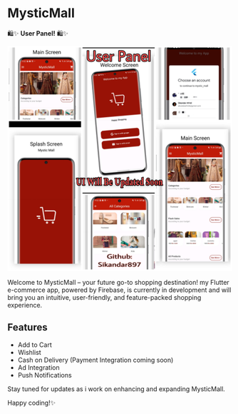 # MysticMall

🛍️✨ **User Panel!** 🛍️✨

![](https://raw.githubusercontent.com/Sikandar897/mystic_mall/working/assets/images/Picsart_24-01-18_23-18-03-140.jpg)

Welcome to MysticMall – your future go-to shopping destination! my Flutter e-commerce app, powered by Firebase, is currently in development and will bring you an intuitive, user-friendly, and feature-packed shopping experience.

## Features

- Add to Cart
- Wishlist
- Cash on Delivery (Payment Integration coming soon)
- Ad Integration
- Push Notifications

Stay tuned for updates as i work on enhancing and expanding MysticMall.

Happy coding!✨
